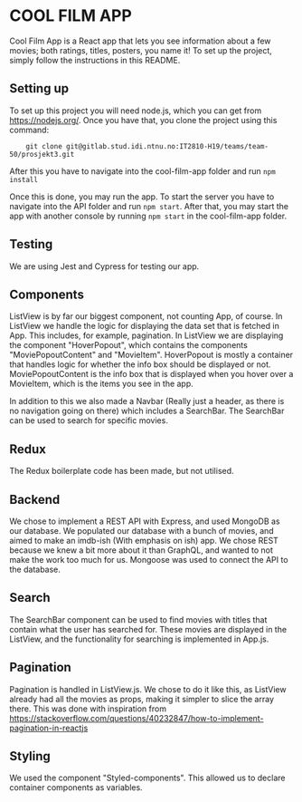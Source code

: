 # COOL FILM APP
Cool Film App is a React app that lets you see information about a few movies; both ratings, titles, posters, you name it! To set up the project, simply follow the instructions in this README.

## Setting up
To set up this project you will need node.js, which you can get from https://nodejs.org/. Once you have that, you clone the project using this command:
```
    git clone git@gitlab.stud.idi.ntnu.no:IT2810-H19/teams/team-50/prosjekt3.git
```

After this you have to navigate into the cool-film-app folder and run ```npm install```

Once this is done, you may run the app. To start the server you have to navigate into the API folder and run ```npm start```. After that, you may start the app with another console by running ```npm start``` in the cool-film-app folder.

## Testing
We are using Jest and Cypress for testing our app.

## Components
ListView is by far our biggest component, not counting App, of course. In ListView we handle the logic for displaying the data set that is fetched in App. This includes, for example, pagination.
In ListView we are displaying the component "HoverPopout", which contains the components "MoviePopoutContent" and "MovieItem". HoverPopout is mostly a container that handles logic for whether the info box should be displayed or not.
MoviePopoutContent is the info box that is displayed when you hover over a MovieItem, which is the items you see in the app.

In addition to this we also made a Navbar (Really just a header, as there is no navigation going on there) which includes a SearchBar. The SearchBar can be used to search for specific movies.

## Redux
The Redux boilerplate code has been made, but not utilised.

## Backend
We chose to implement a REST API with Express, and used MongoDB as our database. We populated our database with a bunch of movies, and aimed to make an imdb-ish (With emphasis on ish) app. We chose REST because we knew a bit more about it than GraphQL, and wanted to not make the work too much for us. Mongoose was used to connect the API to the database.

## Search
The SearchBar component can be used to find movies with titles that contain what the user has searched for. These movies are displayed in the ListView, and the functionality for searching is implemented in App.js.

## Pagination
Pagination is handled in ListView.js. We chose to do it like this, as ListView already had all the movies as props, making it simpler to slice the array there. This was done with inspiration from https://stackoverflow.com/questions/40232847/how-to-implement-pagination-in-reactjs

## Styling
We used the component "Styled-components". This allowed us to declare container components as variables.

